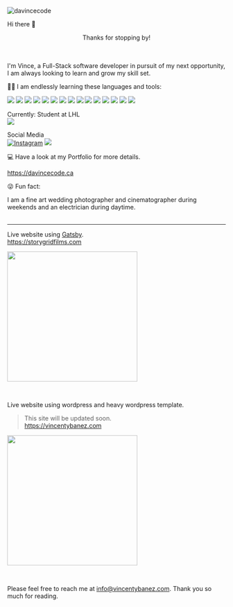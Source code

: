 ![davincecode](https://bit.ly/3AiGvJK)



Hi there 👋<br />


<center>Thanks for stopping by!</center><br /><br />

I'm Vince, a Full-Stack software developer in pursuit of my next opportunity, I am always looking to learn and grow my skill set. <br />


🧑‍💻 I am endlessly learning these languages and tools:<br />

![](https://img.shields.io/badge/HTML5-E34F26?style=for-the-badge&logo=html5&logoColor=white&style=flat)
![](https://img.shields.io/badge/CSS3-1572B6?style=for-the-badge&logo=css3&logoColor=white&style=flat)
![](https://img.shields.io/badge/Javascript-F7DF1E?style=for-the-badge&logo=javascript&logoColor=black&style=flat)
![](https://img.shields.io/badge/React-61DAFB?style=for-the-badge&logo=react&logoColor=white&style=flat)
![](https://img.shields.io/badge/NEXT.js-000000?style=for-the-badge&logo=nextdotjs&logoColor=white&style=flat)
![](https://img.shields.io/badge/Gatsby-663399?style=for-the-badge&logo=gatsby&logoColor=white&style=flat)
![](https://img.shields.io/badge/Wordpress-21759B?style=for-the-badge&logo=wordpress&logoColor=white&style=flat)
![](https://img.shields.io/badge/Node-339933?style=for-the-badge&logo=nodedotjs&logoColor=white&style=flat)
![](https://img.shields.io/badge/jQuery-0769AD?style=for-the-badge&logo=jquery&logoColor=white&style=flat)
![](https://img.shields.io/badge/Bootstrap-7952B3?style=for-the-badge&logo=bootstrap&logoColor=white&style=flat)
![](https://img.shields.io/badge/TailwindCSS-06B6D4?style=for-the-badge&logo=tailwindcss&logoColor=white&style=flat)
![](https://img.shields.io/badge/GraphQL-E10098?style=for-the-badge&logo=graphql&logoColor=white&style=flat)
![](https://img.shields.io/badge/Git-F05032?style=for-the-badge&logo=git&logoColor=white&style=flat)
![](https://img.shields.io/badge/Github-181717?style=for-the-badge&logo=github&logoColor=white&style=flat)
![](https://img.shields.io/badge/VScode-007ACC?style=for-the-badge&logo=visualstudiocode&logoColor=white&style=flat)<br />


Currently: Student at LHL<br />
![](https://img.shields.io/badge/LighthouseLabs-31A8FF?style=for-the-badge&logo=lighthouse&logoColor=white&style=flat)
<br />

Social Media<br />
<a href="https://www.instagram.com/vincentybanezphoto">![Instagram](https://img.shields.io/badge/Instagram-E4405F?style=for-the-badge&logo=instagram&logoColor=white&style=flat)</a>
<a href="https://www.linkedin.com/in/vincent-ybanez/">![](https://img.shields.io/badge/LinkedIn-0A66C2?style=for-the-badge&logo=linkedin&logoColor=white&style=flat)</a>
<br />


💻 Have a look at my Portfolio for more details.<br />

https://davincecode.ca<br />

😜 Fun fact:<br />

I am a fine art wedding photographer and cinematographer during weekends and an electrician during daytime.
<br /><br /><hr />


Live website using [Gatsby](https://www.gatsbyjs.com/).<br />
https://storygridfilms.com<br />
<p align="left">	<!-- (optional) center align -->
    <img src="https://bit.ly/3KtfesM" width="300px">
</p><br />


Live website using wordpress and heavy wordpress template.<br />
>This site will be updated soon.<br />
https://vincentybanez.com<br />
<p align="left">	<!-- (optional) center align -->
    <img src="https://bit.ly/3AmGsNg" width="300px">
</p><br />


Please feel free to reach me at info@vincentybanez.com. Thank you so much for reading. 
